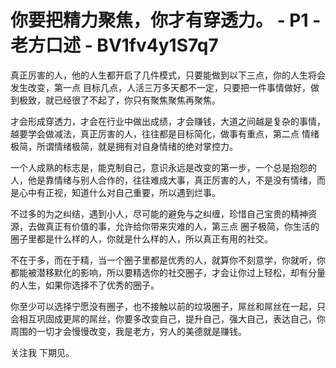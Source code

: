 # 你要把精力聚焦，你才有穿透力。 - P1 - 老方口述 - BV1fv4y1S7q7

真正厉害的人，他的人生都开启了几件模式，只要能做到以下三点，你的人生将会发生改变，第一点 目标几点，人活三万多天都不一定，只要把一件事情做好，做到极致，就已经很了不起了，你只有聚焦聚焦再聚焦。

才会形成穿透力，才会在行业中做出成绩，才会赚钱，大道之间越是复杂的事情，越要学会做减法，真正厉害的人，往往都是目标简化，做事有重点，第二点 情绪极简，所谓情绪极简，就是拥有对自身情绪的绝对掌控力。

一个人成熟的标志是，能克制自己，意识永远是改变的第一步，一个总是抱怨的人，他是靠情绪与别人合作的，往往难成大事，真正厉害的人，不是没有情绪，而是心中有正视，知道什么对自己重要，所以遇到烂事。

不过多的为之纠结，遇到小人，尽可能的避免与之纠缠，珍惜自己宝贵的精神资源，去做真正有价值的事，允许给你带来灾难的人，第三点 圈子极简，你生活的圈子里都是什么样的人，你就是什么样的人，所以真正有用的社交。

不在于多，而在于精，当一个圈子里都是优秀的人，就算你不刻意学，你就听，你都能被潜移默化的影响，所以要精选你的社交圈子，才会让你过上轻松，却有分量的人生，如果你选择不了优秀的圈子。

你至少可以选择宁愿没有圈子，也不接触以前的垃圾圈子，屌丝和屌丝在一起，只会相互巩固成更屌的屌丝，你要多改变自己，提升自己，强大自己，表达自己，你周围的一切才会慢慢改变，我是老方，穷人的美德就是赚钱。

关注我 下期见。